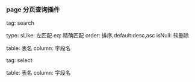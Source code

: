 ### page 分页查询插件

tag: search

type:
    sLike: 左匹配
    eq: 精确匹配
    order: 排序,default:desc,asc
    isNull: 软删除

table: 表名
column: 字段名

tag: select

table: 表名
column: 字段名